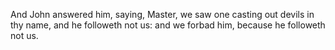 And John answered him, saying, Master, we saw one casting out devils in thy name, and he followeth not us: and we forbad him, because he followeth not us.
